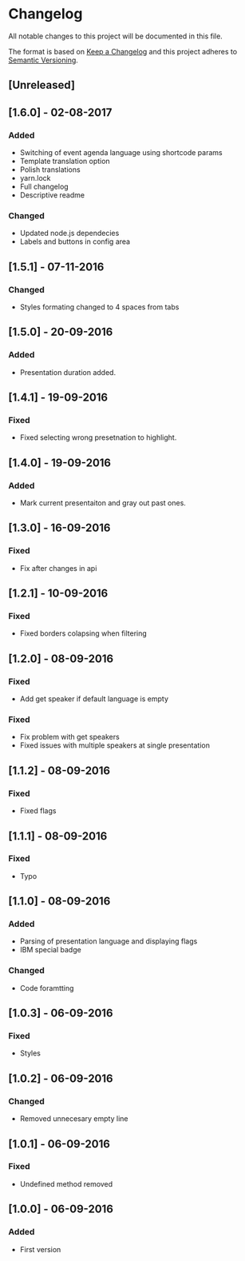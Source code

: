 # Changelog
All notable changes to this project will be documented in this file.

The format is based on [Keep a Changelog](http://keepachangelog.com/en/1.0.0/)
and this project adheres to [Semantic Versioning](http://semver.org/spec/v2.0.0.html).

## [Unreleased]

## [1.6.0] - 02-08-2017
### Added
- Switching of event agenda language using shortcode params
- Template translation option
- Polish translations
- yarn.lock
- Full changelog
- Descriptive readme

### Changed
- Updated node.js dependecies
- Labels and buttons in config area

## [1.5.1] - 07-11-2016
### Changed
- Styles formating changed to 4 spaces from tabs

## [1.5.0] - 20-09-2016
### Added
- Presentation duration added.

## [1.4.1] - 19-09-2016
### Fixed
- Fixed selecting wrong presetnation to highlight.

## [1.4.0] - 19-09-2016
### Added
- Mark current presentaiton and gray out past ones.

## [1.3.0] - 16-09-2016
### Fixed
- Fix after changes in api

## [1.2.1] - 10-09-2016
### Fixed
- Fixed borders colapsing when filtering

## [1.2.0] - 08-09-2016
### Fixed
- Add get speaker if default language is empty

### Fixed
- Fix problem with get speakers
- Fixed issues with multiple speakers at single presentation

## [1.1.2] - 08-09-2016
### Fixed
- Fixed flags

## [1.1.1] - 08-09-2016
### Fixed
- Typo

## [1.1.0] - 08-09-2016
### Added
- Parsing of presentation language and displaying flags
- IBM special badge
### Changed
- Code foramtting

## [1.0.3] - 06-09-2016
### Fixed
- Styles

## [1.0.2] - 06-09-2016
### Changed
- Removed unnecesary empty line

## [1.0.1] - 06-09-2016
### Fixed
- Undefined method removed

## [1.0.0] - 06-09-2016
### Added
- First version
